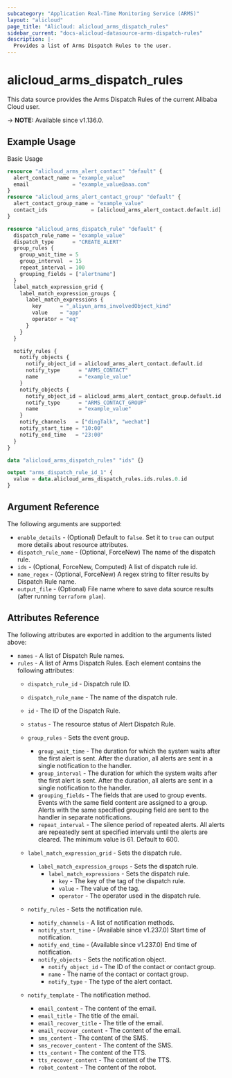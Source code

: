 ```yaml
---
subcategory: "Application Real-Time Monitoring Service (ARMS)"
layout: "alicloud"
page_title: "Alicloud: alicloud_arms_dispatch_rules"
sidebar_current: "docs-alicloud-datasource-arms-dispatch-rules"
description: |-
  Provides a list of Arms Dispatch Rules to the user.
---
```


# alicloud_arms_dispatch_rules

This data source provides the Arms Dispatch Rules of the current Alibaba Cloud user.

-> **NOTE:** Available since v1.136.0.

## Example Usage

Basic Usage

```terraform
resource "alicloud_arms_alert_contact" "default" {
  alert_contact_name = "example_value"
  email              = "example_value@aaa.com"
}
resource "alicloud_arms_alert_contact_group" "default" {
  alert_contact_group_name = "example_value"
  contact_ids              = [alicloud_arms_alert_contact.default.id]
}

resource "alicloud_arms_dispatch_rule" "default" {
  dispatch_rule_name = "example_value"
  dispatch_type      = "CREATE_ALERT"
  group_rules {
    group_wait_time = 5
    group_interval  = 15
    repeat_interval = 100
    grouping_fields = ["alertname"]
  }
  label_match_expression_grid {
    label_match_expression_groups {
      label_match_expressions {
        key      = "_aliyun_arms_involvedObject_kind"
        value    = "app"
        operator = "eq"
      }
    }
  }

  notify_rules {
    notify_objects {
      notify_object_id = alicloud_arms_alert_contact.default.id
      notify_type      = "ARMS_CONTACT"
      name             = "example_value"
    }
    notify_objects {
      notify_object_id = alicloud_arms_alert_contact_group.default.id
      notify_type      = "ARMS_CONTACT_GROUP"
      name             = "example_value"
    }
    notify_channels   = ["dingTalk", "wechat"]
    notify_start_time = "10:00"
    notify_end_time   = "23:00"
  }
}

data "alicloud_arms_dispatch_rules" "ids" {}

output "arms_dispatch_rule_id_1" {
  value = data.alicloud_arms_dispatch_rules.ids.rules.0.id
}
```

## Argument Reference

The following arguments are supported:

* `enable_details` - (Optional) Default to `false`. Set it to `true` can output more details about resource attributes.
* `dispatch_rule_name` - (Optional, ForceNew) The name of the dispatch rule.
* `ids` - (Optional, ForceNew, Computed)  A list of dispatch rule id.
* `name_regex` - (Optional, ForceNew) A regex string to filter results by Dispatch Rule name.
* `output_file` - (Optional) File name where to save data source results (after running `terraform plan`).

## Attributes Reference

The following attributes are exported in addition to the arguments listed above:

* `names` - A list of Dispatch Rule names.
* `rules` - A list of Arms Dispatch Rules. Each element contains the following attributes:
  * `dispatch_rule_id` - Dispatch rule ID.
  * `dispatch_rule_name` - The name of the dispatch rule.
  * `id` - The ID of the Dispatch Rule.
  * `status` - The resource status of Alert Dispatch Rule.
  * `group_rules` - Sets the event group.
    * `group_wait_time` - The duration for which the system waits after the first alert is sent. After the duration, all alerts are sent in a single notification to the handler.
    * `group_interval` - The duration for which the system waits after the first alert is sent. After the duration, all alerts are sent in a single notification to the handler.
    * `grouping_fields` - The fields that are used to group events. Events with the same field content are assigned to a group. Alerts with the same specified grouping field are sent to the handler in separate notifications.
    * `repeat_interval` - The silence period of repeated alerts. All alerts are repeatedly sent at specified intervals until the alerts are cleared. The minimum value is 61. Default to 600.

  * `label_match_expression_grid` - Sets the dispatch rule.
    * `label_match_expression_groups` - Sets the dispatch rule.
      * `label_match_expressions` - Sets the dispatch rule.
        * `key` - The key of the tag of the dispatch rule.
        * `value` - The value of the tag.
        * `operator` - The operator used in the dispatch rule. 
  
  * `notify_rules` - Sets the notification rule. 
    * `notify_channels` - A list of notification methods.
    * `notify_start_time` - (Available since v1.237.0) Start time of notification.
    * `notify_end_time` - (Available since v1.237.0) End time of notification.
    * `notify_objects` - Sets the notification object.
      * `notify_object_id` - The ID of the contact or contact group.
      * `name` - The name of the contact or contact group.
      * `notify_type` - The type of the alert contact.

  * `notify_template` - The notification method.
    * `email_content` - The content of the email.
    * `email_title` - The title of the email.
    * `email_recover_title` - The title of the email.
    * `email_recover_content` - The content of the email.
    * `sms_content` - The content of the SMS.
    * `sms_recover_content` - The content of the SMS.
    * `tts_content` - The content of the TTS.
    * `tts_recover_content` - The content of the TTS.
    * `robot_content` - The content of the robot.
